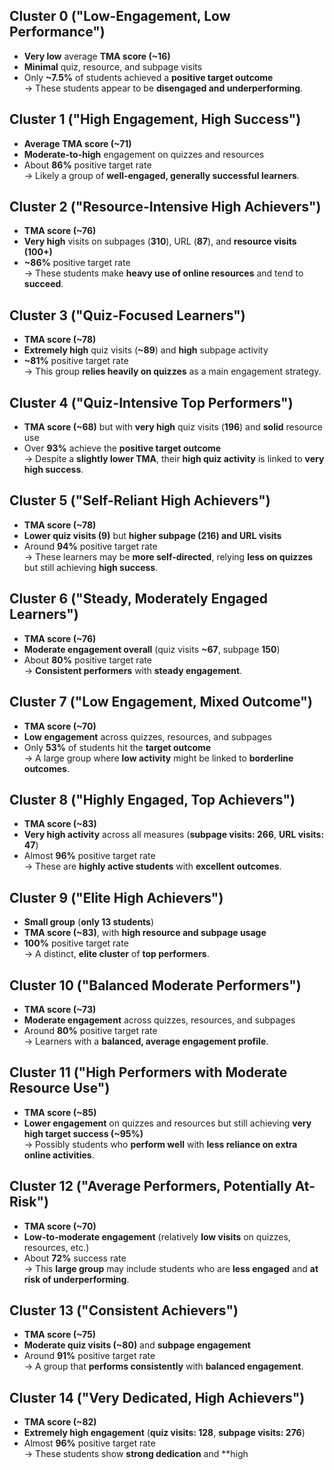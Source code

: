 ## Cluster 0 ("Low-Engagement, Low Performance")
- **Very low** average **TMA score (~16)**
- **Minimal** quiz, resource, and subpage visits
- Only **~7.5%** of students achieved a **positive target outcome**  
→ These students appear to be **disengaged and underperforming**.

## Cluster 1 ("High Engagement, High Success")
- **Average TMA score (~71)**
- **Moderate-to-high** engagement on quizzes and resources
- About **86%** positive target rate  
→ Likely a group of **well-engaged, generally successful learners**.

## Cluster 2 ("Resource-Intensive High Achievers")
- **TMA score (~76)**
- **Very high** visits on subpages (**310**), URL (**87**), and **resource visits (100+)**
- **~86%** positive target rate  
→ These students make **heavy use of online resources** and tend to **succeed**.

## Cluster 3 ("Quiz-Focused Learners")
- **TMA score (~78)**
- **Extremely high** quiz visits (**~89**) and **high** subpage activity
- **~81%** positive target rate  
→ This group **relies heavily on quizzes** as a main engagement strategy.

## Cluster 4 ("Quiz-Intensive Top Performers")
- **TMA score (~68)** but with **very high** quiz visits (**196**) and **solid** resource use
- Over **93%** achieve the **positive target outcome**  
→ Despite a **slightly lower TMA**, their **high quiz activity** is linked to **very high success**.

## Cluster 5 ("Self-Reliant High Achievers")
- **TMA score (~78)**
- **Lower quiz visits (9)** but **higher subpage (216) and URL visits**
- Around **94%** positive target rate  
→ These learners may be **more self-directed**, relying **less on quizzes** but still achieving **high success**.

## Cluster 6 ("Steady, Moderately Engaged Learners")
- **TMA score (~76)**
- **Moderate engagement overall** (quiz visits **~67**, subpage **150**)
- About **80%** positive target rate  
→ **Consistent performers** with **steady engagement**.

## Cluster 7 ("Low Engagement, Mixed Outcome")
- **TMA score (~70)**
- **Low engagement** across quizzes, resources, and subpages
- Only **53%** of students hit the **target outcome**  
→ A large group where **low activity** might be linked to **borderline outcomes**.

## Cluster 8 ("Highly Engaged, Top Achievers")
- **TMA score (~83)**
- **Very high activity** across all measures (**subpage visits: 266**, **URL visits: 47**)
- Almost **96%** positive target rate  
→ These are **highly active students** with **excellent outcomes**.

## Cluster 9 ("Elite High Achievers")
- **Small group** (**only 13 students**)
- **TMA score (~83)**, with **high resource and subpage usage**
- **100%** positive target rate  
→ A distinct, **elite cluster** of **top performers**.

## Cluster 10 ("Balanced Moderate Performers")
- **TMA score (~73)**
- **Moderate engagement** across quizzes, resources, and subpages
- Around **80%** positive target rate  
→ Learners with a **balanced, average engagement profile**.

## Cluster 11 ("High Performers with Moderate Resource Use")
- **TMA score (~85)**
- **Lower engagement** on quizzes and resources but still achieving **very high target success (~95%)**  
→ Possibly students who **perform well** with **less reliance on extra online activities**.

## Cluster 12 ("Average Performers, Potentially At-Risk")
- **TMA score (~70)**
- **Low-to-moderate engagement** (relatively **low visits** on quizzes, resources, etc.)
- About **72%** success rate  
→ This **large group** may include students who are **less engaged** and **at risk of underperforming**.

## Cluster 13 ("Consistent Achievers")
- **TMA score (~75)**
- **Moderate quiz visits (~80)** and **subpage engagement**
- Around **91%** positive target rate  
→ A group that **performs consistently** with **balanced engagement**.

## Cluster 14 ("Very Dedicated, High Achievers")
- **TMA score (~82)**
- **Extremely high engagement** (**quiz visits: 128**, **subpage visits: 276**)
- Almost **96%** positive target rate  
→ These students show **strong dedication** and **high
